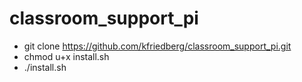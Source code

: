 # classroom_support_pi

* git clone https://github.com/kfriedberg/classroom_support_pi.git
* chmod u+x install.sh
* ./install.sh
